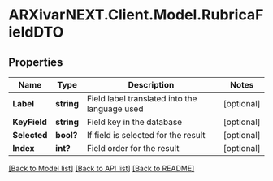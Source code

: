 # ARXivarNEXT.Client.Model.RubricaFieldDTO
## Properties

Name | Type | Description | Notes
------------ | ------------- | ------------- | -------------
**Label** | **string** | Field label translated into the language used | [optional] 
**KeyField** | **string** | Field key in the database | [optional] 
**Selected** | **bool?** | If field is selected for the result | [optional] 
**Index** | **int?** | Field order for the result | [optional] 

[[Back to Model list]](../README.md#documentation-for-models) [[Back to API list]](../README.md#documentation-for-api-endpoints) [[Back to README]](../README.md)

